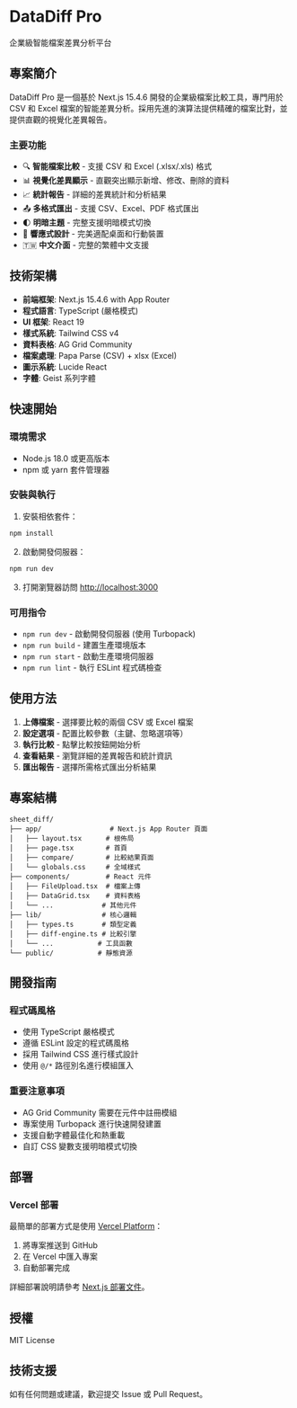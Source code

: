 # DataDiff Pro

企業級智能檔案差異分析平台

## 專案簡介

DataDiff Pro 是一個基於 Next.js 15.4.6 開發的企業級檔案比較工具，專門用於 CSV 和 Excel 檔案的智能差異分析。採用先進的演算法提供精確的檔案比對，並提供直觀的視覺化差異報告。

### 主要功能

- 🔍 **智能檔案比較** - 支援 CSV 和 Excel (.xlsx/.xls) 格式
- 📊 **視覺化差異顯示** - 直觀突出顯示新增、修改、刪除的資料
- 📈 **統計報告** - 詳細的差異統計和分析結果
- 📤 **多格式匯出** - 支援 CSV、Excel、PDF 格式匯出
- 🌓 **明暗主題** - 完整支援明暗模式切換
- 📱 **響應式設計** - 完美適配桌面和行動裝置
- 🇹🇼 **中文介面** - 完整的繁體中文支援

## 技術架構

- **前端框架**: Next.js 15.4.6 with App Router
- **程式語言**: TypeScript (嚴格模式)
- **UI 框架**: React 19
- **樣式系統**: Tailwind CSS v4
- **資料表格**: AG Grid Community
- **檔案處理**: Papa Parse (CSV) + xlsx (Excel)
- **圖示系統**: Lucide React
- **字體**: Geist 系列字體

## 快速開始

### 環境需求

- Node.js 18.0 或更高版本
- npm 或 yarn 套件管理器

### 安裝與執行

1. 安裝相依套件：
```bash
npm install
```

2. 啟動開發伺服器：
```bash
npm run dev
```

3. 打開瀏覽器訪問 [http://localhost:3000](http://localhost:3000)

### 可用指令

- `npm run dev` - 啟動開發伺服器 (使用 Turbopack)
- `npm run build` - 建置生產環境版本
- `npm run start` - 啟動生產環境伺服器
- `npm run lint` - 執行 ESLint 程式碼檢查

## 使用方法

1. **上傳檔案** - 選擇要比較的兩個 CSV 或 Excel 檔案
2. **設定選項** - 配置比較參數（主鍵、忽略選項等）
3. **執行比較** - 點擊比較按鈕開始分析
4. **查看結果** - 瀏覽詳細的差異報告和統計資訊
5. **匯出報告** - 選擇所需格式匯出分析結果

## 專案結構

```
sheet_diff/
├── app/                 # Next.js App Router 頁面
│   ├── layout.tsx      # 根佈局
│   ├── page.tsx        # 首頁
│   ├── compare/        # 比較結果頁面
│   └── globals.css     # 全域樣式
├── components/         # React 元件
│   ├── FileUpload.tsx  # 檔案上傳
│   ├── DataGrid.tsx    # 資料表格
│   └── ...            # 其他元件
├── lib/               # 核心邏輯
│   ├── types.ts       # 類型定義
│   ├── diff-engine.ts # 比較引擎
│   └── ...           # 工具函數
└── public/           # 靜態資源
```

## 開發指南

### 程式碼風格

- 使用 TypeScript 嚴格模式
- 遵循 ESLint 設定的程式碼風格
- 採用 Tailwind CSS 進行樣式設計
- 使用 `@/*` 路徑別名進行模組匯入

### 重要注意事項

- AG Grid Community 需要在元件中註冊模組
- 專案使用 Turbopack 進行快速開發建置
- 支援自動字體最佳化和熱重載
- 自訂 CSS 變數支援明暗模式切換

## 部署

### Vercel 部署

最簡單的部署方式是使用 [Vercel Platform](https://vercel.com/new?utm_medium=default-template&filter=next.js&utm_source=create-next-app&utm_campaign=create-next-app-readme)：

1. 將專案推送到 GitHub
2. 在 Vercel 中匯入專案
3. 自動部署完成

詳細部署說明請參考 [Next.js 部署文件](https://nextjs.org/docs/app/building-your-application/deploying)。

## 授權

MIT License

## 技術支援

如有任何問題或建議，歡迎提交 Issue 或 Pull Request。
